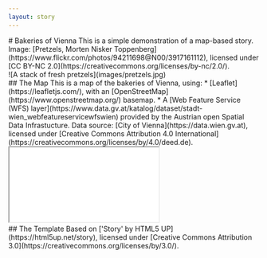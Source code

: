 ```yaml
---
layout: story
---
```


<!-- An example of a A HTML-markdown hybrid approach for more complex layouts. For GitHub Pages/Jekyll, you can embed markdown in elements by setting the 'markdown="1"' attribute (see https://stackoverflow.com/questions/29368902/how-can-i-wrap-my-markdown-in-an-html-div) but it seems the closing tag can't be indented, and you lose syntax highlighting. -->

<section class="banner style1 orient-right content-align-left image-position-right onload-image-fade-in onload-content-fade-in fullscreen">
<div class="content" markdown="1">
# Bakeries of Vienna
This is a simple demonstration of a map-based story.  
Image: [Pretzels, Morten Nisker Toppenberg](https://www.flickr.com/photos/94211698@N00/3917161112), licensed under [CC BY-NC 2.0](https://creativecommons.org/licenses/by-nc/2.0/).  
</div>
<div class="image" markdown="1">
![A stack of fresh pretzels](images/pretzels.jpg)  
</div>
</section>

<section class="banner style1 orient-left content-align-left image-position-center onscroll-content-fade-in onscroll-image-fade-in fullscreen">
<div class="content" markdown="1">
## The Map
This is a map of the bakeries of Vienna, using:
* [Leaflet](https://leafletjs.com/), with an [OpenStreetMap](https://www.openstreetmap.org/) basemap.
* A [Web Feature Service (WFS) layer](https://www.data.gv.at/katalog/dataset/stadt-wien_webfeatureservicewfswien) provided by the Austrian open Spatial Data Infrastucture. Data source: [City of Vienna](https://data.wien.gv.at), licensed under [Creative Commons Attribution 4.0 International](https://creativecommons.org/licenses/by/4.0/deed.de).
</div>
<div class="image">
    <iframe src="maps/bakeries-vienna-map.html"></iframe>
</div>

<section class="spotlight style1 content-align-center onscroll-content-fade-in">
<div class="content" markdown="1">
## The Template
Based on ['Story' by HTML5 UP](https://html5up.net/story), licensed under [Creative Commons Attribution 3.0](https://creativecommons.org/licenses/by/3.0/).
</div>